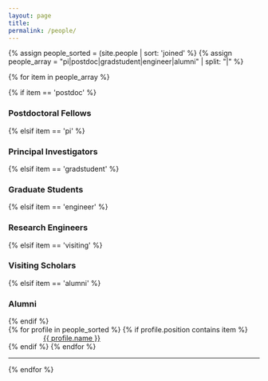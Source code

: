 ```yaml
---
layout: page
title:
permalink: /people/
---
```


{% assign people_sorted = (site.people | sort: 'joined' %}
{% assign people_array = "pi|postdoc|gradstudent|engineer|alumni" | split: "|" %}

{% for item in people_array %}

<div class="pos_header">
{% if item == 'postdoc' %}
    <h3>Postdoctoral Fellows</h3>
{% elsif item == 'pi' %}
    <h3>Principal Investigators</h3>
{% elsif item == 'gradstudent' %}
    <h3>Graduate Students</h3>
{% elsif item == 'engineer' %}
    <h3>Research Engineers</h3>
{% elsif item == 'visiting' %}
    <h3>Visiting Scholars</h3>
{% elsif item == 'alumni' %}
    <h3>Alumni</h3>
{% endif %}
</div>

<div class="content list people">
  {% for profile in people_sorted %}
    {% if profile.position contains item %}
    <div style="text-align: left; padding-left: 5em;">
        <a class="name" href="{{site.url}}/{{site.baseurl}}/{{ profile.url }}">{{ profile.name }}</a>
    </div>
    {% endif %}
  {% endfor %}
</div>
<hr>

{% endfor %}
